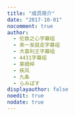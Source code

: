 ```yaml
---
title: "成员简介"
date: "2017-10-01"
nocomment: true
author:
  - 伦敦之心字幕组
  - 来一发就走字幕组
  - 大喜利王字幕组
  - 4431字幕组
  - 莱姆梓
  - 疾风
  - 九条
  - らみぱす
displayauthor: false
noedit: true
nodate: true
---
```




